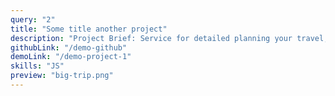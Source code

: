 ```yaml
---
query: "2"
title: "Some title another project"
description: "Project Brief: Service for detailed planning your travel, account cost travel and get information about sights. The minimalist interface won't give occasion to be distracted."
githubLink: "/demo-github"
demoLink: "/demo-project-1"
skills: "JS"
preview: "big-trip.png"
---
```


